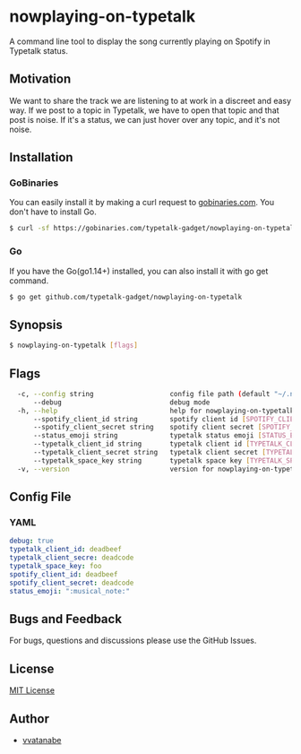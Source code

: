# nowplaying-on-typetalk

A command line tool to display the song currently playing on Spotify in Typetalk status.

## Motivation

We want to share the track we are listening to at work in a discreet and easy way.
If we post to a topic in Typetalk, we have to open that topic and that post is noise.
If it's a status, we can just hover over any topic, and it's not noise.

## Installation

### GoBinaries

You can easily install it by making a curl request to [gobinaries.com](http://gobinaries.com/). You don't have to install Go.

```sh
$ curl -sf https://gobinaries.com/typetalk-gadget/nowplaying-on-typetalk | sh
```

### Go

If you have the Go(go1.14+) installed, you can also install it with go get command.

```sh
$ go get github.com/typetalk-gadget/nowplaying-on-typetalk
```

## Synopsis

```sh
$ nowplaying-on-typetalk [flags]
```

## Flags

```sh
  -c, --config string                   config file path (default "~/.nowplaying-on-typetalk/config.yml")
      --debug                           debug mode
  -h, --help                            help for nowplaying-on-typetalk
      --spotify_client_id string        spotify client id [SPOTIFY_CLIENT_ID]
      --spotify_client_secret string    spotify client secret [SPOTIFY_CLIENT_SECRET]
      --status_emoji string             typetalk status emoji [STATUS_EMOJI] (default ":musical_note:")
      --typetalk_client_id string       typetalk client id [TYPETALK_CLIENT_ID]
      --typetalk_client_secret string   typetalk client secret [TYPETALK_CLIENT_SECRET]
      --typetalk_space_key string       typetalk space key [TYPETALK_SPACE_KEY]
  -v, --version                         version for nowplaying-on-typetalk
```

## Config File

### YAML

```yaml
debug: true
typetalk_client_id: deadbeef
typetalk_client_secre: deadcode
typetalk_space_key: foo
spotify_client_id: deadbeef
spotify_client_secret: deadcode
status_emoji: ":musical_note:"
```
## Bugs and Feedback

For bugs, questions and discussions please use the GitHub Issues.

## License

[MIT License](http://www.opensource.org/licenses/mit-license.php)

## Author

* [vvatanabe](https://github.com/vvatanabe)